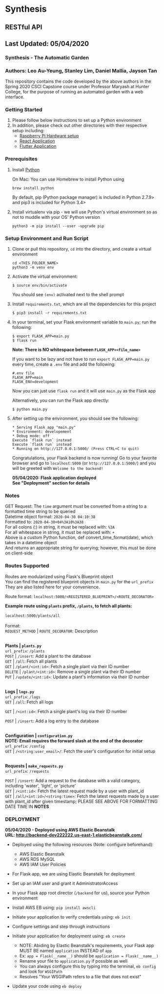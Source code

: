 # Synthesis
## RESTful API 
## Last Updated: 05/04/2020
### Synthesis - The Automatic Garden
### Authors: Leo Au-Yeung, Stanley Lim, Daniel Mallia, Jayson Tan


This repository contains the code developed by the above authors in the 
Spring 2020 CSCI Capstone course under Professor Maryash at Hunter College, for 
the purpose of running an automated garden with a web interface. 

### Getting Started 
1. Please follow below instructions to set up a Python environment
2. In addition, please check out other directories with their respective setup including: 
    - [Raspberry Pi Hardware setup](https://github.com/tanj299/synthesis/tree/python-arduino-dev)
    - [React Application](https://github.com/tanj299/synthesis/tree/master/frontend-new)
    - [Flutter Application](https://github.com/tanj299/synthesis/tree/flutter-app-dev)

### Prerequisites 

1. Install [Python](https://www.python.org/ "Python Main page") 

    On Mac: You can use Homebrew to install Python using
    ~~~~
    brew install python
    ~~~~

    By default, pip (Python package manager) is included in Python 2.7.9> and pip3 is included for Python 3.4>

2. Install virtualenv via pip - we will use Python's virtual environment so as not to muddle with your OS' Python version
    ~~~~
    python3 -m pip install --user -upgrade pip
    ~~~~

### Setup Environment and Run Script
1.  Clone or pull this repository, ```cd``` into the directory, and create a virtual environment  
	~~~~
	cd <THIS_FOLDER_NAME>
    python3 -m venv env
	~~~~

2.  Activate the virtual environment:
	~~~~
	$ source env/bin/activate
	~~~~
    You should see ```(env)``` activated next to the shell prompt

3.  Install ```requirements.txt```, which are all the dependencies for this project
    ~~~~
    $ pip3 install -r requirements.txt
    ~~~~

4.  In your terminal, set your Flask environment variable to `main.py`; run the following:
    ~~~~
    $ export FLASK_APP=main.py
    $ flask run 
    ~~~~
    **Note: There is NO whitespace between `FLASK_APP=<file_name>`**

    If you want to be lazy and not have to run `export FLASK_APP=main.py` every time, create a `.env` file and add the following:
    ~~~~
    #.env file
    FLASK_APP=main
    FLASK_ENV=development
    ~~~~

    Now you can just use `flask run` and it will use `main.py` as the Flask app

    Alternatively, you can run the Flask app directly:
    ~~~~
    $ python main.py
    ~~~~

5. After setting up the environment, you should see the following: 
    ```
    * Serving Flask app "main.py"
    * Environment: developement
    * Debug mode: off
    Execute `flask run` instead
    Execute `flask run` instead
    * Running on http://127.0.0.1:5000/ (Press CTRL+C to quit)
    ```
    Congratulations, your Flask backend is now running! Go to your favorite browser and go to 
    `localhost:5000` (or `http://127.0.0.1:5000/`) and you will be greeted with `Welcome to the backend!`

    **05/04/2020: Flask application deployed <br/>
    See "Deployment" section for details**

### Notes
GET Request: The `time` argument must be converted from a string to a formatted time string to be queried<br/>
Datetime object format: `2020-04-30 04:10:38`<br/>
Formatted to: `2020-04-30+04%3A10%3A38`<br/>
For all colons (:) in string, it must be replaced with: `%3A`<br/>
For all whitespace in string, it must be replaced with: `+`<br/>
Above is a custom Python function, def convert_time_format(date), which takes in a datetime object <br/>
And returns an appropriate string for querying; however, this must be done on client-side<br/>

### Routes Supported
Routes are modularized using Flask's Blueprint object<br/> 
You can find the registered blueprint objects in `main.py` for the `url_prefix`<br/>
They are also listed here for your convenience. <br/>

Route format: `localhost:5000/<REGISTERED_BLUEPRINT>/<ROUTE_DECORATOR>`<br/>

**Example route using `plants` prefix, `/plants`, to fetch all plants:**
<br/>
<br/>
`localhost:5000/plants/all`
<br/>
<br/> 
Format:<br/>
`REQUEST_METHOD` | `ROUTE_DECORATOR`: Description
<br/><br/>


**Plants | `plants.py`**<br/>
`url_prefix`: `/plants`
<br/>
`POST`      | `/insert`: Add a plant to the database<br/>
`GET`       | `/all`: Fetch all plants<br/>
`GET`       | `/plant/<int:id>`: Fetch a single plant via their ID number<br/>
`DELETE`    | `/plant/<int:id>`: Remove a single plant via their ID number<br/>
`PUT`       | `/update/<int:id>`: Update a plant's information via their ID number<br/>
<br/>

**Logs | `logs.py`**<br/>
`url_prefix`: `/logs`
<br/>
`GET`       | `/all`: Fetch all logs<br/>

`GET`       | `/<int:id>`: Fetch a single plant's log via their ID number<br/>

`POST`      | `/insert`: Add a log entry to the database<br/>
<br/>

**Configuration | `configuration.py`**<br/>
**NOTE: Email requires the forward slash at the end of the decorator**<br/>
`url_prefix`: `/config`
<br>
`GET`       | `/<string:user_email>/`: Fetch the user's configuration for initial setup<br/>
<br/>

**Requests | `make_requests.py`**<br/>
`url_prefix`: `/requests`
<br/>

`POST`      | `/insert`: Add a request to the database with a valid category, including 'water', 'light', or 'picture'<br/>
`GET`       | `/<int:id>`: Fetch the latest request made by a user with plant_id<br/>
`GET`       | `/all/<int:id>/<string:time>`: Fetch the latest requests made by a user with plant_id after given timestamp; PLEASE SEE ABOVE FOR FORMATTING DATE TIME IN **NOTES**<br/>

### DEPLOYMENT
**05/04/2020 - Deployed using AWS Elastic Beanstalk**<br/>
**URL: http://backend-dev222222.us-east-1.elasticbeanstalk.com/**

- Deployed using the following resources (Note: configure beforehand):
    - AWS Elastic Beanstalk
    - AWS RDS MySQL
    - AWS IAM User Policies

- For Flask app, we are using Elastic Beanstalk for deployment
- Set up an IAM user and grant it AdministratorAccess
- In your Flask app root director (`/backend` for us), source your Python environment
- Install AWS EB using: `pip install awscli`
- Initiate your application to verify credentials using: `eb init`
- Configure settings and step through instructions
- Initiate your application for deployment using: `eb create`
    - NOTE: Abiding by Elastic Beanstalk's requirements, your Flask app MUST BE named `application` INSTEAD of `app`
    - Ex: `app = Flask(__name__)` should be `application = Flask(__name__)`
    - Rename your file to `application.py` if possible as well
    - You can always configure this by typing into the terminal, `eb config` and look for `WSGIPath` 
    - Resolves "Your WSGIPath refers to a file that does not exist"
- Update your code using `eb deploy`
